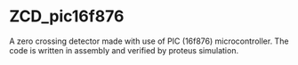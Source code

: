 # ZCD_pic16f876
A zero crossing detector made with use of PIC (16f876) microcontroller. The code is written in assembly and verified by proteus simulation.
